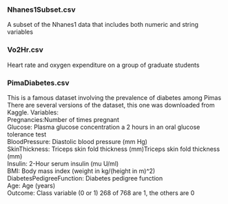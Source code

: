### Nhanes1Subset.csv
A subset of the Nhanes1 data that includes both numeric and string variables

### Vo2Hr.csv
Heart rate and oxygen expenditure on a group of graduate students

### PimaDiabetes.csv
This is a famous dataset involving the prevalence of diabetes among Pimas								
There are several versions of the dataset, this one was downloaded from Kaggle.		Variables:					
  Pregnancies:Number of times pregnant								
  Glucose: Plasma glucose concentration a 2 hours in an oral glucose tolerance test 								
  BloodPressure:  Diastolic blood pressure (mm Hg)								
  SkinThickness: Triceps skin fold thickness (mm)Triceps skin fold thickness (mm)								
  Insulin:  2-Hour serum insulin (mu U/ml)								
  BMI:  Body mass index (weight in kg/(height in m)^2)								
  DiabetesPedigreeFunction:  Diabetes pedigree function								
  Age:  Age (years)								
  Outcome:  Class variable (0 or 1) 268 of 768 are 1, the others are 0	

